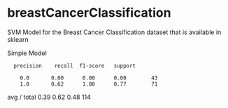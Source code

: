 # breastCancerClassification

SVM Model for the Breast Cancer Classification dataset that is available in sklearn

Simple Model

      precision    recall  f1-score   support

        0.0       0.00      0.00      0.00        43
        1.0       0.62      1.00      0.77        71

avg / total       0.39      0.62      0.48       114
